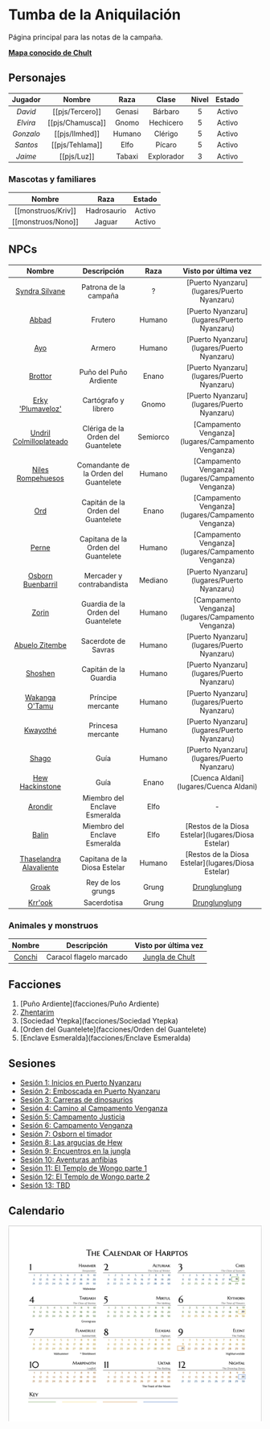 # Tumba de la Aniquilación

Página principal para las notas de la campaña.

[**Mapa conocido de Chult**](http://chult.bear.098.pl/?show=407,381,382,408,456,354,355,383,409,433,457,479,304,274,244,213,245,275,305,330,356,410,434,458,181,180,212,243,453,303,306,329,328,307,308,309,280,432,251,219,187,179,155,126,14,156,157,158,159,160,161,162)

## Personajes

| **Jugador** | **Nombre** | **Raza** | **Clase** | **Nivel** | **Estado** |
|:-----------:|:----------:|:--------:|:---------:|:---------:|:----------:|
|   _David_   |   [[pjs/Tercero]]  |  Genasi  |   Bárbaro |     5     |   Activo   |
|   _Elvira_  | [[pjs/Chamusca]] |   Gnomo  | Hechicero |     5     |   Activo   |
|  _Gonzalo_  |   [[pjs/Ilmhed]]   |  Humano  |   Clérigo |     5     |   Activo   |
|   _Santos_  |   [[pjs/Tehlama]]  |   Elfo   |   Pícaro  |     5     |  Activo  |
|   _Jaime_  |   [[pjs/Luz]]  |   Tabaxi   |   Explorador  |     3     |  Activo  |

### Mascotas y familiares

| **Nombre** | **Raza** | **Estado** |
|:-----------:|:----------:|:----------:|
|[[monstruos/Kriv]] | Hadrosaurio | Activo |
|[[monstruos/Nono]] | Jaguar | Activo |

## NPCs

| **Nombre** | **Descripción** | **Raza** | **Visto por última vez** |
|:-----------:|:----------:|:--------:|:---------:|
|   [Syndra Silvane](npcs/Syndra)   | Patrona de la campaña |  ?  | [Puerto Nyanzaru](lugares/Puerto Nyanzaru) |
|   [Abbad](npcs/Abbad)   | Frutero  | Humano | [Puerto Nyanzaru](lugares/Puerto Nyanzaru) |
|  [Ayo](npcs/Ayo)   |  Armero  |  Humano  |   [Puerto Nyanzaru](lugares/Puerto Nyanzaru) |
|   [Brottor](npcs/Brottor)  | Puño del Puño Ardiente | Enano | [Puerto Nyanzaru](lugares/Puerto Nyanzaru) |
| [Erky 'Plumaveloz'](npcs/Plumaveloz) | Cartógrafo y librero | Gnomo | [Puerto Nyanzaru](lugares/Puerto Nyanzaru) |
| [Undril Colmilloplateado](npcs/Undril) | Clériga de la Orden del Guantelete | Semiorco | [Campamento Venganza](lugares/Campamento Venganza) |
| [Niles Rompehuesos](npcs/Niles) | Comandante de la Orden del Guantelete | Humano | [Campamento Venganza](lugares/Campamento Venganza) |
| [Ord](npcs/Ord) | Capitán de la Orden del Guantelete | Enano | [Campamento Venganza](lugares/Campamento Venganza) |
| [Perne](npcs/Perne) | Capitana de la Orden del Guantelete | Humano | [Campamento Venganza](lugares/Campamento Venganza) |
| [Osborn Buenbarril](npcs/Osborn) | Mercader y contrabandista | Mediano | [Puerto Nyanzaru](lugares/Puerto Nyanzaru) | 
| [Zorin](npcs/Zorin) | Guardia de la Orden del Guantelete | Humano | [Campamento Venganza](lugares/Campamento Venganza) |
| [Abuelo Zitembe](npcs/Zitembe) | Sacerdote de Savras | Humano | [Puerto Nyanzaru](lugares/Puerto Nyanzaru) |
| [Shoshen](npcs/Shoshen) | Capitán de la Guardia | Humano | [Puerto Nyanzaru](lugares/Puerto Nyanzaru) |
| [Wakanga O'Tamu](npcs/Wakanga) | Príncipe mercante | Humano | [Puerto Nyanzaru](lugares/Puerto Nyanzaru) |
| [Kwayothé](npcs/Kwayothé) | Princesa mercante | Humano | [Puerto Nyanzaru](lugares/Puerto Nyanzaru) |
| [Shago](npcs/Shago) | Guía | Humano | [Puerto Nyanzaru](lugares/Puerto Nyanzaru) |
| [Hew Hackinstone](npcs/Hew) | Guía | Enano | [Cuenca Aldani](lugares/Cuenca Aldani) |
| [Arondir](npcs/Arondir) | Miembro del Enclave Esmeralda | Elfo | - |
| [Balin](npcs/Balin) | Miembro del Enclave Esmeralda | Elfo | [Restos de la Diosa Estelar](lugares/Diosa Estelar) |
| [Thaselandra Alavaliente](npcs/Thaselandra) | Capitana de la Diosa Estelar | Humano | [Restos de la Diosa Estelar](lugares/Diosa Estelar) |
| [Groak](npcs/Groak) | Rey de los grungs | Grung | [Drunglunglung](lugares/Drunglunglung) |
| [Krr'ook](npcs/Krrook) | Sacerdotisa | Grung | [Drunglunglung](lugares/Drunglunglung) |

### Animales y monstruos

| **Nombre** | **Descripción** | **Visto por última vez** |
|:-----------:|:----------:|:--------:|
| [Conchi](monstruos/Conchi) | Caracol flagelo marcado | [Jungla de Chult](lugares/Jungla) |

## Facciones

1. [Puño Ardiente](facciones/Puño Ardiente)
2. [Zhentarim](facciones/Zhentarim)
3. [Sociedad Ytepka](facciones/Sociedad Ytepka)
4. [Orden del Guantelete](facciones/Orden del Guantelete)
5. [Enclave Esmeralda](facciones/Enclave Esmeralda)

## Sesiones

 - [Sesión 1: Inicios en Puerto Nyanzaru](sesiones/s01)
 - [Sesión 2: Emboscada en Puerto Nyanzaru](sesiones/s02)
 - [Sesión 3: Carreras de dinosaurios](sesiones/s03)
 - [Sesión 4: Camino al Campamento Venganza](sesiones/s04)
 - [Sesión 5: Campamento Justicia](sesiones/s05)
 - [Sesión 6: Campamento Venganza](sesiones/s06)
 - [Sesión 7: Osborn el timador](sesiones/s07)
 - [Sesión 8: Las argucias de Hew](sesiones/s08)
 - [Sesión 9: Encuentros en la jungla](sesiones/s09)
 - [Sesión 10: Aventuras anfibias](sesiones/s10)
 - [Sesión 11: El Templo de Wongo parte 1](sesiones/s11)
 - [Sesión 12: El Templo de Wongo parte 2](sesiones/s12)
 - [Sesión 13: TBD](sesiones/s13)

## Calendario

![Calendario de Haptos](/assets/calendar.jpg)
